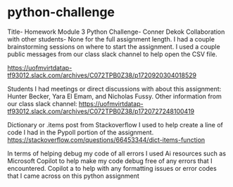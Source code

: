 # python-challenge
Title- Homework Module 3 Python Challenge- Conner Dekok
Collaboration with other students- None for the full assignment length. I had a couple brainstorming sessions on where to start the assignment. I used a couple public messages from our class slack channel to help open the CSV file. 

https://uofmvirtdatap-tf93012.slack.com/archives/C072TPB0Z38/p1720920304018529

Students I had meetings or direct discussions with about this assignment: Hunter Becker, Yara El Emam, and Nicholas Fussy. 
Other information from our class slack channel: 
https://uofmvirtdatap-tf93012.slack.com/archives/C072TPB0Z38/p1720727248100419

Dictionary or .items post from Stackoverflow I used to help create a line of code I had in the Pypoll portion of the assignment. 
https://stackoverflow.com/questions/66453344/dict-items-function

In terms of helping debug my code of all errors I used Ai resources such as Microsoft Copilot to help make my code debug free of any errors that I encountered. Copilot a to help with any formatting issues or error codes that I came across on this python assignment
